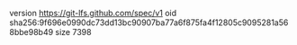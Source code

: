 version https://git-lfs.github.com/spec/v1
oid sha256:9f696e0990dc73dd13bc90907ba77a6f875fa4f12805c9095281a568bbe98b49
size 7398
